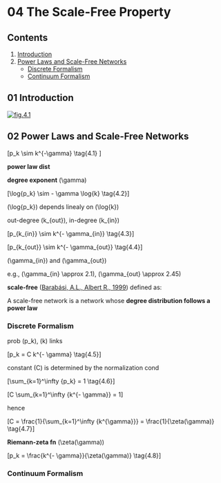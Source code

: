 <!--
Filename: 	note.md
Project: 	/Users/shume/Developer/NetworkScience/c04
Author: 	shumez <https://github.com/shumez>
Created: 	2019-03-28 19:54:5
Modified: 	2019-04-09 11:26:55
-----
Copyright (c) 2019 shumez
-->

# 04 The Scale-Free Property

## Contents

01. [Introduction](#01_introduction)
02. [Power Laws and Scale-Free Networks](#02_power_laws_and_scale_free_networks)
    * [Discrete Formalism](#discrete_formalism)
    * [Continuum Formalism](#continuum_formalism)


## 01 Introduction

[![fig.4.1][fig_04_01]][fig_04_01]


## 02 Power Laws and Scale-Free Networks

\[p_k \sim k^{-\gamma} \tag{4.1} \]

**power law dist** 

**degree exponent** \(\gamma\)

\[\log{p_k} \sim - \gamma \log{k} \tag{4.2}\]

\(\log{p_k}\) depends linealy on \(\log{k}\)


out-degree \(k_{out}\), in-degree \(k_{in}\)

\[p_{k_{in}} \sim k^{- \gamma_{in}} \tag{4.3}\]

\[p_{k_{out}} \sim k^{- \gamma_{out}} \tag{4.4}\]

\(\gamma_{in}\) and \(\gamma_{out}\)

e.g., \(\gamma_{in} \approx 2.1\), \(\gamma_{out} \approx 2.45\)


**scale-free** ([Barabási, A.L., Albert R., 1999][1999AlbertR_BarabásiAL]) defined as:

A scale-free network is a network whose **degree distribution follows a power law**


### Discrete Formalism

prob \(p_k\), \(k\) links

\[p_k = C k^{- \gamma} \tag{4.5}\]

constant \(C\) is determined by the normalization cond

\[\sum_{k=1}^\infty {p_k} = 1 \tag{4.6}\]

\[C \sum_{k=1}^\infty {k^{- \gamma}} = 1\]

hence

\[C = \frac{1}{\sum_{k=1}^\infty {k^{\gamma}}} = \frac{1}{\zeta(\gamma)} \tag{4.7}\]

**Riemann-zeta fn** \(\zeta(\gamma)\)

\[p_k = \frac{k^{- \gamma}}{\zeta(\gamma)} \tag{4.8}\]


### Continuum Formalism









<!-- link -->
[1999AlbertR_BarabásiAL]: https://arxiv.org/pdf/cond-mat/9910332.pdf%3Forigin%3Dpublication_detail "Barabási, A.L. and Albert, R., 1999. Emergence of scaling in random networks. science, 286(5439), pp.509-512."


<!-- figure -->
[fig_04_01]: http://networksciencebook.com/images/ch-04/figure-4-1.jpg "Fig.4.1 The Topology of the World Wide Web"


<!-- eq -->

<!-- 02 -->
[p_k\sim&space;k^{-\gamma}]: https://latex.codecogs.com/gif.latex?p_k\sim&space;k^{-\gamma} "eq.4.1"
[\log{p_k}\sim-\gamma\log{k}]: https://latex.codecogs.com/gif.latex?\log{p_k}\sim-\gamma\log{k} "eq.4.2" 
[\gamma]: https://latex.codecogs.com/gif.latex?\gamma "\gamma"
[\log{p_k}]: https://latex.codecogs.com/gif.latex?\log{p_k} "\log{p_k}"
[\log{k}]: https://latex.codecogs.com/gif.latex?\log{k} "\log{k}"
[k_{out}]: https://latex.codecogs.com/gif.latex?k_{out} "k_{out}"
[k_{in}]: https://latex.codecogs.com/gif.latex?k_{in} "k_{in}"
[p_{k_{in}}\sim&space;k^{-\gamma_{in}}]: https://latex.codecogs.com/gif.latex?p_{k_{in}}\sim&space;k^{-\gamma_{in}} "eq.4.3" 
[p_{k_{out}}\sim&space;k^{-\gamma_{out}}]: https://latex.codecogs.com/gif.latex?p_{k_{out}}\sim&space;k^{-\gamma_{out}} "eq.4.4"
[\gamma_{in}]: https://latex.codecogs.com/gif.latex?\gamma_{in} "\gamma_{in}"
[\gamma_{out}]: https://latex.codecogs.com/gif.latex?\gamma_{out} "\gamma_{out}"
[\gamma_{in}\approx2.1]: https://latex.codecogs.com/gif.latex?\gamma_{in}\approx2.1 "\gamma_{in}\approx2.1"
[\gamma_{out}\approx2.45]: https://latex.codecogs.com/gif.latex?\gamma_{out}\approx2.45 "\gamma_{out}\approx2.45"

<!-- Discrete Formalism -->
[p_k]: https://latex.codecogs.com/gif.latex?p_k "p_k"
[k]: https://latex.codecogs.com/gif.latex?k "k"
[p_k=Ck^{-\gamma}]: https://latex.codecogs.com/gif.latex?p_k=Ck^{-\gamma} "eq.4.5"
[C]: https://latex.codecogs.com/gif.latex?C "C"
[\sum_{k=1}^\imfty{p_k}=1]: https://latex.codecogs.com/gif.latex?\sum_{k=1}^\imfty{p_k}=1 "eq.4.6"
[C\sum_{k=1}^\infty{k^{-\gamma}}=1]: https://latex.codecogs.com/gif.latex?C\sum_{k=1}^\infty{k^{-\gamma}}=1 "C\sum_{k=1}^\infty{k^{-\gamma}}=1"
[C=\frac{1}{\sum_{k=1}^\infty{k^{\gamma}}}=\frac{1}{\zeta(\gamma)}]: https://latex.codecogs.com/gif.latex?C=\frac{1}{\sum_{k=1}^\infty{k^{\gamma}}}=\frac{1}{\zeta(\gamma)} "eq.4.7"
[\zeta(\gamma)]: https://latex.codecogs.com/gif.latex?\zeta(\gamma) "\zeta(\gamma)"
[p_k=\frac{k^{-\gamma}}{\zeta(\gamma)}]: https://latex.codecogs.com/gif.latex?p_k=\frac{k^{-\gamma}}{\zeta(\gamma)} "eq.4.8"


<!-- <style type="text/css">
	img{width: 50%; float: right;}
</style> -->